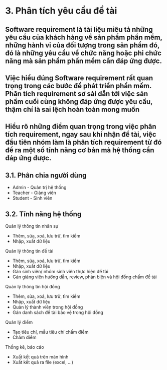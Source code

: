 <h1>3. Phân tích yêu cầu đề tài</h1>
  <h2>Software requirement là tài liệu miêu tả những yêu cầu của khách hàng về sản phẩm phần mềm, những hành vi của đối tượng trong sản phẩm đó, đó là những yêu cầu về chức năng hoặc phi chức năng mà sản phẩm phần mềm cần đáp ứng được.</h2>
  <h2>Việc hiểu đúng Software requirement rất quan trọng trong các bước để phát triển phần mềm. Phân tích requirement sơ sài dẫn tới việc sản phẩm cuối cùng không đáp ứng được yêu cầu, thậm chí là sai lệch hoàn toàn mong muốn</h2>
  <h2>Hiểu rõ những điểm quan trọng trong việc phân tích requirement, ngay sau khi nhận đề tài, việc đầu tiên nhóm làm là phân tích requirement từ đó đề ra một số tính năng cơ bản mà hệ thống cần đáp ứng được.</h2>
  <h2>3.1. Phân chia người dùng</h2>
    <ul>
    <li>Admin - Quản trị hệ thống</li>
    <li>Teacher - Giảng viên</li>
    <li>Student - Sinh viên</li>
    </ul>
  <h2>3.2. Tính năng hệ thống</h2>
    <p>Quản lý thông tin nhân sự</p>
    <ul>
    <li>Thêm, sửa, xoá, lưu trữ, tìm kiếm</li>
    <li>Nhập, xuất dữ liệu</li>
    </ul>
    <p>Quản lý thông tin đề tài</p>
    <ul>
    <li>Thêm, sửa, xoá, lưu trữ, tìm kiếm</li>
    <li>Nhập, xuất dữ liệu</li>
    <li>Gán sinh viên/ nhóm sinh viên thực hiện đề tài</li>
    <li>Gán giảng viên hướng dẫn, review, phản biện và hội đồng chấm đề tài</li>
    </ul>
    <p>Quản lý thông tin hội đồng</p>
    <ul>
    <li>Thêm, sửa, xoá, lưu trữ, tìm kiếm</li>
    <li>Nhập, xuất dữ liệu</li>
    <li>Quản lý thành viên trong hội đồng</li>
    <li>Gán danh sách đề tài bảo vệ trong hội đồng</li>
    </ul>
    <p>Quản lý điểm</p>
    <ul>
    <li>Tạo tiêu chí, mẫu tiêu chí chấm điểm</li>
    <li>Chấm điểm</li>
    </ul>
    <p>Thống kê, báo cáo</p>
    <ul>
    <li>Xuất kết quả trên màn hình</li>
    <li>Xuất kết quả ra file (excel, ...)</li>
    </ul>
